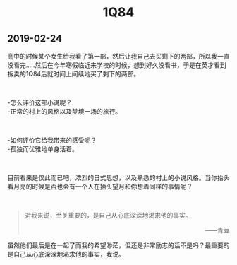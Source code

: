<h1 align="center">1Q84</h1>

## 2019-02-24

高中的时候某个女生给我看了第一部，然后让我自己去买剩下的两部，所以我一直没看完.....然后在今年寒假临近来学校的时候，想到好久没看书，于是在英才看到拆卖的1Q84后就时间上间续地买了剩下的两部。

<br/>

\-怎么评价这部小说呢？  
\-正常的村上的风格以及梦境一场的旅行。

<br/>

\-如何评价它给我带来的感受呢？  
\-孤独而优雅地单身活着。

<br/>

目前看来是仅此而已吧，浓烈的日式思想，以及熟悉的村上的小说风格。当你抬头看月亮的时候是否也会有一个人在抬头望月和你想着同样的事情呢？

<br/>

> 对我来说，至关重要的，是自己从心底深深地渴求他的事实。
> <div align="right">——青豆</div>

虽然他们最后是在一起了而我的希望渺茫，但还是非常励志的话不是吗？最重要的是自己从心底深深地渴求他的事实，我说。